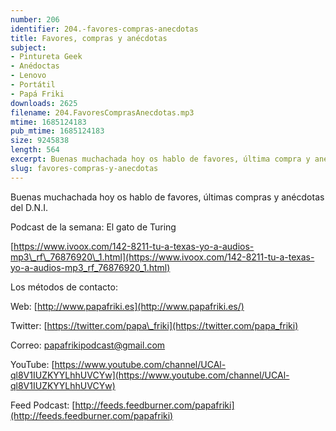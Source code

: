 ```yaml
---
number: 206
identifier: 204.-favores-compras-anecdotas
title: Favores, compras y anécdotas
subject:
- Pintureta Geek
- Anédoctas
- Lenovo
- Portátil
- Papá Friki
downloads: 2625
filename: 204.FavoresComprasAnecdotas.mp3
mtime: 1685124183
pub_mtime: 1685124183
size: 9245838
length: 564
excerpt: Buenas muchachada hoy os hablo de favores, última compra y anécdotas del D.N.I.
slug: favores-compras-y-anecdotas
---
```

Buenas muchachada hoy os hablo de favores, últimas compras y anécdotas del D.N.I.

Podcast de la semana: El gato de Turing

[https://www.ivoox.com/142-8211-tu-a-texas-yo-a-audios-mp3\_rf\_76876920\_1.html](https://www.ivoox.com/142-8211-tu-a-texas-yo-a-audios-mp3_rf_76876920_1.html)

Los métodos de contacto:

Web: [http://www.papafriki.es](http://www.papafriki.es/)

Twitter: [https://twitter.com/papa\_friki](https://twitter.com/papa_friki)

Correo: [papafrikipodcast@gmail.com](https://archive.org/details/papafrikipodast@gmail.com)

YouTube: [https://www.youtube.com/channel/UCAl-ql8V1IUZKYYLhhUVCYw](https://www.youtube.com/channel/UCAl-ql8V1IUZKYYLhhUVCYw)

Feed Podcast: [http://feeds.feedburner.com/papafriki](http://feeds.feedburner.com/papafriki)